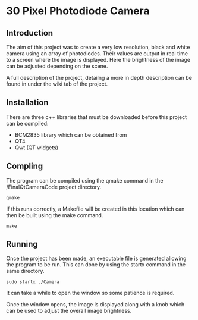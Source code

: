 # 30 Pixel Photodiode Camera

## Introduction
The aim of this project was to create a very low resolution, black and white camera using an array of photodiodes. Their values are output in real time to a screen where the image is displayed. Here the brightness of the image can be adjusted depending on the scene.  

A full description of the project, detailng a more in depth description can be found in under the wiki tab of the project.

## Installation
There are three c++ libraries that must be downloaded before this project can be compiled:  

+ BCM2835 library which can be obtained from
+ QT4
+ Qwt (QT widgets)

## Compling
The program can be compiled using the qmake command in the /FinalQtCameraCode project directory. 

```
qmake
```   

If this runs correctly, a Makefile will be created in this location which can then be built using the make command.

```
make
```  

## Running
Once the project has been made, an executable file is generated allowing the program to be run. This can done by using the startx command in the same directory.

```
sudo startx ./Camera
```

It can take a while to open the window so some patience is required.  

Once the window opens, the image is displayed along with a knob which can be used to adjust the overall image brightness.

